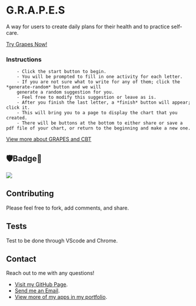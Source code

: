 # G.R.A.P.E.S 

A way for users to create daily plans for their health and to practice self-care.





[Try Grapes Now!](https://q118.github.io/grapes/)

### Instructions

        - Click the start button to begin. 
        - You will be prompted to fill in one activity for each letter. 
		- If you are not sure what to write for any of them; click the *generate-random* button and we will 
		generate a random suggestion for you. 
        - Feel free to modify this suggestion or leave as is. 
        - After you finish the last letter, a *finish* button will appear; click it. 
        - This will bring you to a page to display the chart that you created. 
		- There will be buttons at the bottom to either share or save a pdf file of your chart, or return to the beginning and make a new one.


[View more about GRAPES and CBT](https://www.cogtoolz.com/pages/grapes-tool)


## 🛡Badge📛

![](https://img.shields.io/badge/Shelby-Anne-purple)


## Contributing
        
Please feel free to fork, add comments, and share.
    
        
## Tests
    
Test to be done through VScode and Chrome.
    
    
## Contact
    
Reach out to me with any questions!
    
* [Visit my GitHub Page](https://github.com/q118).
* [Send me an Email](mailto:shelbyfish91@gmail.com).
* [View more of my apps in my portfolio](https://q118.github.io/shelby_rothman/portfolio.html).